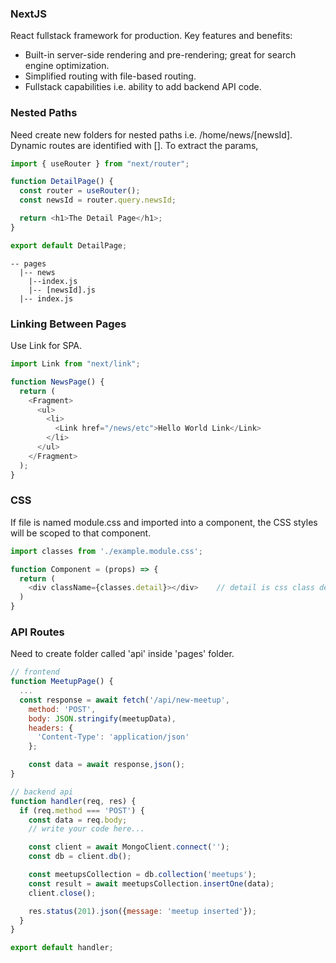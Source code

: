 ### NextJS

React fullstack framework for production. Key features and benefits:

- Built-in server-side rendering and pre-rendering; great for search engine optimization.
- Simplified routing with file-based routing.
- Fullstack capabilities i.e. ability to add backend API code.

### Nested Paths

Need create new folders for nested paths i.e. /home/news/[newsId]. Dynamic routes are identified with []. To extract the params,

```javascript
import { useRouter } from "next/router";

function DetailPage() {
  const router = useRouter();
  const newsId = router.query.newsId;

  return <h1>The Detail Page</h1>;
}

export default DetailPage;
```

```
-- pages
  |-- news
    |--index.js
    |-- [newsId].js
  |-- index.js
```

### Linking Between Pages

Use Link for SPA.

```javascript
import Link from "next/link";

function NewsPage() {
  return (
    <Fragment>
      <ul>
        <li>
          <Link href="/news/etc">Hello World Link</Link>
        </li>
      </ul>
    </Fragment>
  );
}
```

### CSS

If file is named module.css and imported into a component, the CSS styles will be scoped to that component.

```javascript
import classes from './example.module.css';

function Component = (props) => {
  return (
    <div className={classes.detail}></div>    // detail is css class defined
  )
}
```

### API Routes

Need to create folder called 'api' inside 'pages' folder.

```javascript
// frontend
function MeetupPage() {
  ...
  const response = await fetch('/api/new-meetup',
    method: 'POST',
    body: JSON.stringify(meetupData),
    headers: {
      'Content-Type': 'application/json'
    };

    const data = await response,json();
}

// backend api
function handler(req, res) {
  if (req.method === 'POST') {
    const data = req.body;
    // write your code here...

    const client = await MongoClient.connect('');
    const db = client.db();

    const meetupsCollection = db.collection('meetups');
    const result = await meetupsCollection.insertOne(data);
    client.close();

    res.status(201).json({message: 'meetup inserted'});
  }
}

export default handler;
```
